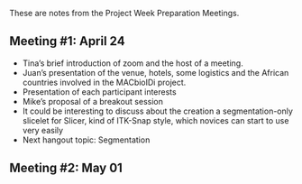 These are notes from the Project Week Preparation Meetings.

## Meeting #1: April 24

* Tina’s brief introduction of zoom and the host of a meeting.
*	Juan’s presentation of the venue, hotels, some logistics and the African countries involved in the MACbioIDi project. 
*	Presentation of each participant interests
*	Mike’s proposal of a breakout session
*	It could be interesting to discuss about the creation a segmentation-only slicelet for Slicer, kind of ITK-Snap style, which novices can start to use very easily
*	Next hangout topic: Segmentation

## Meeting #2: May 01
